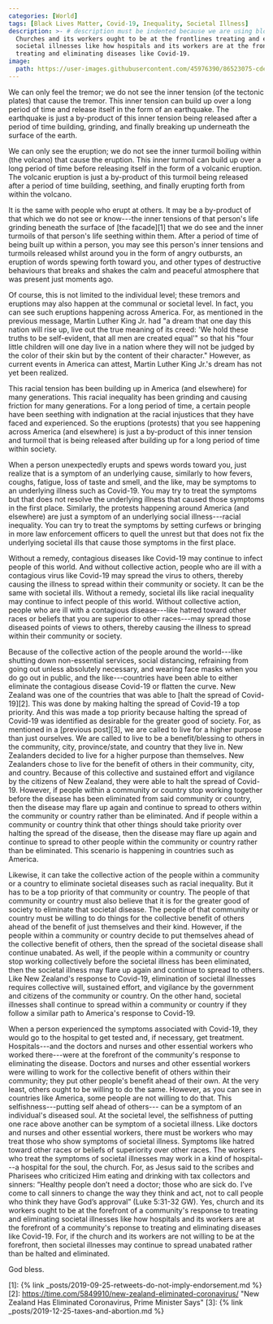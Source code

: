 ```yaml
---
categories: [World]
tags: [Black Lives Matter, Covid-19, Inequality, Societal Illness]
description: >- # description must be indented because we are using block scalar
  Churches and its workers ought to be at the frontlines treating and eliminating
  societal illnesses like how hospitals and its workers are at the frontlines
  treating and eliminating diseases like Covid-19.
image:
  path: https://user-images.githubusercontent.com/45976390/86523075-cde2ef80-be34-11ea-89cb-3158788ecbfa.jpg
---
```


We can only feel the tremor; we do not see the inner tension (of the tectonic
plates) that cause the tremor. This inner tension can build up over a long
period of time and release itself in the form of an earthquake. The earthquake
is just a by-product of this inner tension being released after a period of
time building, grinding, and finally breaking up underneath the surface of the
earth.

We can only see the eruption; we do not see the inner turmoil boiling within
(the volcano) that cause the eruption. This inner turmoil can build up over a
long period of time before releasing itself in the form of a volcanic eruption.
The volcanic eruption is just a by-product of this turmoil being released after
a period of time building, seething, and finally erupting forth from within the
volcano.

It is the same with people who erupt at others. It may be a by-product of that
which we do not see or know---the inner tensions of that person's life grinding
beneath the surface of [the facade][1] that we do see and the inner turmoils of
that person's life seething within them. After a period of time of being built
up within a person, you may see this person's inner tensions and turmoils
released whilst around you in the form of angry outbursts, an eruption of words
spewing forth toward you, and other types of destructive behaviours that breaks
and shakes the calm and peaceful atmosphere that was present just moments ago.

Of course, this is not limited to the individual level; these tremors and
eruptions may also happen at the communal or societal level. In fact, you can
see such eruptions happening across America. For, as mentioned in the previous
message, Martin Luther King Jr. had "a dream that one day this nation will rise
up, live out the true meaning of its creed: 'We hold these truths to be
self-evident, that all men are created equal'" so that his "four little children
will one day live in a nation where they will not be judged by the color of
their skin but by the content of their character." However, as current events in
America can attest, Martin Luther King Jr.'s dream has not yet been realized.

This racial tension has been building up in America (and elsewhere) for many
generations. This racial inequality has been grinding and causing friction
for many generations. For a long period of time, a certain people have been
seething with indignation at the racial injustices that they have faced and
experienced. So the eruptions (protests) that you see happening across America
(and elsewhere) is just a by-product of this inner tension and turmoil that is
being released after building up for a long period of time within society.

When a person unexpectedly erupts and spews words toward you, just realize that
is a symptom of an underlying cause, similarly to how fevers, coughs, fatigue,
loss of taste and smell, and the like, may be symptoms to an underlying illness
such as Covid-19. You may try to treat the symptoms but that does not resolve
the underlying illness that caused those symptoms in the first place. Similarly,
the protests happening around America (and elsewhere) are just a symptom of an
underlying social illness---racial inequality. You can try to treat the symptoms
by setting curfews or bringing in more law enforcement officers to quell the
unrest but that does not fix the underlying societal ills that cause those
symptoms in the first place.

Without a remedy, contagious diseases like Covid-19 may continue to infect
people of this world. And without collective action, people who are ill with a
contagious virus like Covid-19 may spread the virus to others, thereby causing
the illness to spread within their community or society. It can be the same with
societal ills. Without a remedy, societal ills like racial inequality may
continue to infect people of this world. Without collective action, people who
are ill with a contagious disease---like hatred toward other races or beliefs
that you are superior to other races---may spread those diseased points of views
to others, thereby causing the illness to spread within their community or
society.

Because of the collective action of the people around the world---like shutting
down non-essential services, social distancing, refraining from going out unless
absolutely necessary, and wearing face masks when you do go out in public, and
the like---countries have been able to either eliminate the contagious disease
Covid-19 or flatten the curve. New Zealand was one of the countries that was
able to [halt the spread of Covid-19][2]. This was done by making halting the
spread of Covid-19 a top priority. And this was made a top priority because
halting the spread of Covid-19 was identified as desirable for the greater good
of society. For, as mentioned in a [previous post][3], we are called to live for
a higher purpose than just ourselves. We are called to live to be a
benefit/blessing to others in the community, city, province/state, and country
that they live in. New Zealanders decided to live for a higher purpose than
themselves. New Zealanders chose to live for the benefit of others in their
community, city, and country. Because of this collective and sustained effort
and vigilance by the citizens of New Zealand, they were able to halt the spread
of Covid-19. However, if people within a community or country stop working
together before the disease has been eliminated from said community or country,
then the disease may flare up again and continue to spread to others within the
community or country rather than be eliminated. And if people within a community
or country think that other things should take priority over halting the spread
of the disease, then the disease may flare up again and continue to spread to
other people within the community or country rather than be eliminated. This
scenario is happening in countries such as America.

Likewise, it can take the collective action of the people within a community or
a country to eliminate societal diseases such as racial inequality. But it has
to be a top priority of that community or country. The people of that community
or country must also believe that it is for the greater good of society to
eliminate that societal disease. The people of that community or country
must be willing to do things for the collective benefit of others ahead of the
benefit of just themselves and their kind. However, if the people within a
community or country decide to put themselves ahead of the collective benefit of
others, then the spread of the societal disease shall continue unabated. As
well, if the people within a community or country stop working collectively
before the societal illness has been eliminated, then the societal illness may
flare up again and continue to spread to others. Like New Zealand's response to
Covid-19, elimination of societal illnesses requires collective will, sustained
effort, and vigilance by the government and citizens of the community or
country. On the other hand, societal illnesses shall continue to spread within a
community or country if they follow a similar path to America's response to
Covid-19.

When a person experienced the symptoms associated with Covid-19, they would go
to the hospital to get tested and, if necessary, get treatment. Hospitals---and
the doctors and nurses and other essential workers who worked there---were at
the forefront of the community's response to eliminating the disease. Doctors
and nurses and other essential workers were willing to work for the collective
benefit of others within their community; they put other people's benefit ahead
of their own. At the very least, others ought to be willing to do the same.
However, as you can see in countries like America, some people are not willing
to do that. This selfishness---putting self ahead of others--- can be a symptom
of an individual's diseased soul. At the societal level, the selfishness of
putting one race above another can be symptom of a societal illness. Like
doctors and nurses and other essential workers, there must be workers who may
treat those who show symptoms of societal illness. Symptoms like hatred toward
other races or beliefs of superiority over other races. The workers who treat
the symptoms of societal illnesses may work in a kind of hospital---a hospital
for the soul, the church. For, as Jesus said to the scribes and Pharisees who
criticized Him eating and drinking with tax collectors and sinners: “Healthy
people don’t need a doctor; those who are sick do. I’ve come to call sinners to
change the way they think and act, not to call people who think they have God’s
approval” (Luke 5:31-32 GW). Yes, church and its workers ought to be at the
forefront of a community's response to treating and eliminating societal
illnesses like how hospitals and its workers are at the forefront of a
community's reponse to treating and eliminating diseases like Covid-19. For, if
the church and its workers are not willing to be at the forefront, then societal
illnesses may continue to spread unabated rather than be halted and eliminated.

God bless.

[1]: {% link _posts/2019-09-25-retweets-do-not-imply-endorsement.md %}
[2]: https://time.com/5849910/new-zealand-eliminated-coronavirus/
     "New Zealand Has Eliminated Coronavirus, Prime Minister Says"
[3]: {% link _posts/2019-12-25-taxes-and-abortion.md %}

